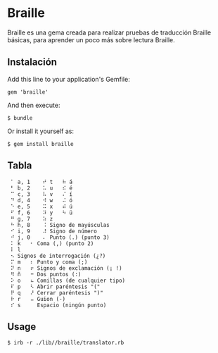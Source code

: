# Braille

Braille es una gema creada para realizar pruebas de traducción Braille básicas, para aprender un poco más sobre lectura Braille.

## Instalación

Add this line to your application's Gemfile:

    gem 'braille'

And then execute:

    $ bundle

Or install it yourself as:

    $ gem install braille

## Tabla

```
 ⠁ a, 1    ⠞ t   ⠷ á
 ⠃ b, 2    ⠥ u   ⠮ é
 ⠉ c, 3    ⠧ v   ⠌ í
 ⠙ d, 4    ⠺ w   ⠬ ó
 ⠑ e, 5    ⠭ x   ⠾ ú
 ⠋ f, 6    ⠽ y   ⠳ ü
 ⠛ g, 7    ⠵ z
 ⠓ h, 8    ⠨ Signo de mayúsculas
 ⠊ i, 9    ⠼ Signo de número
 ⠚ j, 0    ⠄ Punto (.) (punto 3)
 ⠅ k   ⠂ Coma (,) (punto 2)
 ⠇ l
 ⠢ Signos de interrogación (¿?)
 ⠍ m   ⠆ Punto y coma (;)
 ⠝ n   ⠖ Signos de exclamación (¡ !)
 ⠻ ñ   ⠒ Dos puntos (:)
 ⠕ o   ⠦ Comillas (de cualquier tipo)
 ⠏ p   ⠣ Abrir paréntesis "("
 ⠟ q   ⠜ Cerrar paréntesis ")"
 ⠗ r   ⠤ Guion (-)
 ⠎ s   ⠀ Espacio (ningún punto)
```

## Usage
    $ irb -r ./lib//braille/translator.rb
